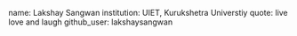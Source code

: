 name: Lakshay Sangwan
institution: UIET, Kurukshetra Universtiy
quote: live love and laugh
github_user: lakshaysangwan